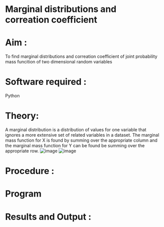 # Marginal distributions and correation coefficient  

# Aim : 

To find marginal distributions and correation coefficient of joint probability mass funcition of two dimensional random variables

 
# Software required :  

Python

# Theory:

A marginal distribution is a distribution of values for one variable that ignores a more extensive set of related variables in a dataset.
The marginal mass function for X is found by summing over the appropriate column and the marginal mass function
for Y can be found be summing over the appropriate row.
![image](https://user-images.githubusercontent.com/104613195/168216630-32b015c8-8220-415b-98ba-fcd8ed0e7218.png)
![image](https://user-images.githubusercontent.com/104613195/168216683-b09c184f-6c2e-4da7-9c06-cd4c18e26c20.png)



 
# Procedure :



# Program




# Results and Output : 

